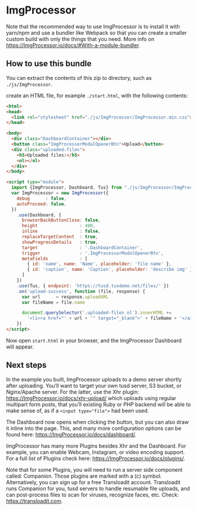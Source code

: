 # ImgProcessor

Note that the recommended way to use ImgProcessor is to install it with yarn/npm and use a
bundler like Webpack so that you can create a smaller custom build with only the
things that you need. More info on <https://ImgProcessor.io/docs/#With-a-module-bundler>.

## How to use this bundle

You can extract the contents of this zip to  directory, such as `./js/ImgProcessor`.

create an HTML file, for example `./start.html`, with the following contents:

```html
<html>
<head>
  <link rel="stylesheet" href="./js/ImgProcessor/ImgProcessor.min.css">
</head>

<body>
  <div class="DashboardContainer"></div>
  <button class="ImgProcessorModalOpenerBtn">Upload</button>
  <div class="uploaded-files">
    <h5>Uploaded files:</h5>
    <ol></ol>
  </div>
</body>

<script type="module">
  import {ImgProcessor, Dashboard, Tus} from "./js/ImgProcessor/ImgProcessor.min.mjs"
  var ImgProcessor = new ImgProcessor({
    debug      : false,
    autoProceed: false,
  })
    .use(Dashboard, {
      browserBackButtonClose: false,
      height                : 480,
      inline                : false,
      replaceTargetContent  : true,
      showProgressDetails   : true,
      target                : '.DashboardContainer',
      trigger               : '.ImgProcessorModalOpenerBtn',
      metaFields            : [
        { id: 'name', name: 'Name', placeholder: 'file name' },
        { id: 'caption', name: 'Caption', placeholder: 'describe img' }
      ]
    })
    .use(Tus, { endpoint: 'https://tusd.tusdemo.net/files/' })
    .on('upload-success', function (file, response) {
      var url      = response.uploadURL
      var fileName = file.name

      document.querySelector('.uploaded-files ol').innerHTML +=
        '<li><a href="' + url + '" target="_blank">' + fileName + '</a></li>'
    })
</script>
```

Now open `start.html` in your browser, and the ImgProcessor Dashboard will appear.

## Next steps

In the example you built, ImgProcessor uploads to a demo server shortly after uploading.
You’ll want to target your own tusd server, S3 bucket, or Nginx/Apache server. For the latter, use the Xhr plugin: <https://ImgProcessor.io/docs/xhr-upload/> which uploads using regular multipart form posts, that you’ll existing Ruby or PHP backend will be able to make sense of, as if a `<input type="file">` had been used.

The Dashboard now opens when clicking the button, but you can also draw it inline into the page. This, and many more configuration options can be found here: <https://ImgProcessor.io/docs/dashboard/>.

ImgProcessor has many more Plugins besides Xhr and the Dashboard. For example, you can enable Webcam, Instagram, or video encoding support. For a full list of Plugins check here: <https://ImgProcessor.io/docs/plugins/>.

Note that for some Plugins, you will need to run a server side component called: Companion. Those plugins are marked with a (c) symbol. Alternatively, you can sign up for a free Transloadit account. Transloadit runs Companion for you, tusd servers to handle resumable file uploads, and can post-process files to scan for viruses, recognize faces, etc. Check: <https://transloadit.com>.



